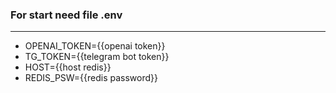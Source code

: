 ### For start need file .env
_ _ _
* OPENAI_TOKEN={{openai token}}
* TG_TOKEN={{telegram bot token}}
* HOST={{host redis}}
* REDIS_PSW={{redis password}}